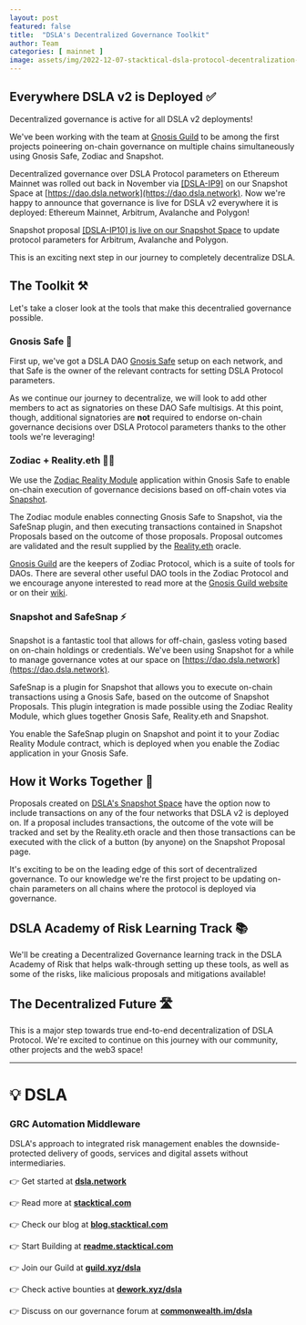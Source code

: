 ```yaml
---
layout: post
featured: false
title:  "DSLA's Decentralized Governance Toolkit"
author: Team
categories: [ mainnet ]
image: assets/img/2022-12-07-stacktical-dsla-protocol-decentralization-with-gnosis-blockchain-cryptocurrency-fintech-legaltech-insurtech-itsm-slm-sla-defi-nft.jpg
---
```


## Everywhere DSLA v2 is Deployed ✅

Decentralized governance is active for all DSLA v2 deployments!

We've been working with the team at [Gnosis Guild](https://gnosisguild.org) to be among the first projects poineering on-chain governance on multiple chains simultaneously using Gnosis Safe, Zodiac and Snapshot.

Decentralized governance over DSLA Protocol parameters on Ethereum Mainnet was rolled out back in November via [[DSLA-IP9]](https://dao.dsla.network/#/proposal/0x276ffc4bcdff602574b1c88a8c6eb73316af529da5066e6e63417dc9eaa17cc2) on our Snapshot Space at [https://dao.dsla.network](https://dao.dsla.network). Now we're happy to announce that governance is live for DSLA v2 everywhere it is deployed: Ethereum Mainnet, Arbitrum, Avalanche and Polygon!

Snapshot proposal [[DSLA-IP10] is live on our Snapshot Space](https://dao.dsla.network/#/proposal/0x2ee8f34a11f024dbf27db33622a5c9b81ed1f2cb524f9e3c2c34c4c68569eb77) to update protocol parameters for Arbitrum, Avalanche and Polygon.

This is an exciting next step in our journey to completely decentralize DSLA.

## The Toolkit ⚒️

Let's take a closer look at the tools that make this decentralied governance possible.

### Gnosis Safe 🏦

First up, we've got a DSLA DAO [Gnosis Safe](https://app.safe.global) setup on each network, and that Safe is the owner of the relevant contracts for setting DSLA Protocol parameters.

As we continue our journey to decentralize, we will look to add other members to act as signatories on these DAO Safe multisigs. At this point, though, additional signatories are **not** required to endorse on-chain governance decisions over DSLA Protocol parameters thanks to the other tools we're leveraging!

### Zodiac + Reality.eth 🧘‍♂️

We use the [Zodiac Reality Module](https://zodiac.wiki/index.php/Category:Reality_Module) application within Gnosis Safe to enable on-chain execution of governance decisions based on off-chain votes via [Snapshot](https://dao.dsla.network).

The Zodiac module enables connecting Gnosis Safe to Snapshot, via the SafeSnap plugin, and then executing transactions contained in Snapshot Proposals based on the outcome of those proposals. Proposal outcomes are validated and the result supplied by the [Reality.eth](https://reality.eth.link/) oracle.

[Gnosis Guild](https://gnosisguild.org) are the keepers of Zodiac Protocol, which is a suite of tools for DAOs. There are several other useful DAO tools in the Zodiac Protocol and we encourage anyone interested to read more at the [Gnosis Guild website](https://gnosisguild.org) or on their [wiki](https://zodiac.wiki).

### Snapshot and SafeSnap ⚡

Snapshot is a fantastic tool that allows for off-chain, gasless voting based on on-chain holdings or credentials. We've been using Snapshot for a while to manage governance votes at our space on [https://dao.dsla.network](https://dao.dsla.network).

SafeSnap is a plugin for Snapshot that allows you to execute on-chain transactions using a Gnosis Safe, based on the outcome of Snapshot Proposals. This plugin integration is made possible using the Zodiac Reality Module, which glues together Gnosis Safe, Reality.eth and Snapshot.

You enable the SafeSnap plugin on Snapshot and point it to your Zodiac Reality Module contract, which is deployed when you enable the Zodiac application in your Gnosis Safe.

## How it Works Together 🤝

Proposals created on [DSLA's Snapshot Space](https://dao.dsla.network) have the option now to include transactions on any of the four networks that DSLA v2 is deployed on. If a proposal includes transactions, the outcome of the vote will be tracked and set by the Reality.eth oracle and then those transactions can be executed with the click of a button (by anyone) on the Snapshot Proposal page.

It's exciting to be on the leading edge of this sort of decentralized governance. To our knowledge we're the first project to be updating on-chain parameters on all chains where the protocol is deployed via governance.

## DSLA Academy of Risk Learning Track 📚

We'll be creating a Decentralized Governance learning track in the DSLA Academy of Risk that helps walk-through setting up these tools, as well as some of the risks, like malicious proposals and mitigations available!

## The Decentralized Future 🛣️

This is a major step towards true end-to-end decentralization of DSLA Protocol. We're excited to continue on this journey with our community, other projects and the web3 space!

---

# 💡 DSLA

### GRC Automation Middleware

DSLA's approach to integrated risk management enables the downside-protected delivery of goods, services and digital assets without intermediaries.

👉 Get started at **[dsla.network](https://dsla.network)** 

👉 Read more at [**stacktical.com**](https://stacktical.com)

👉 Check our blog at [**blog.stacktical.com**](https://blog.stacktical.com)

👉 Start Building at [**readme.stacktical.com**](https://readme.stacktical.com/developer-guide/)

👉 Join our Guild at [**guild.xyz/dsla**](https://guild.xyz/dsla)

👉 Check active bounties at [**dework.xyz/dsla**](https://dework.xyz/dsla)

👉 Discuss on our governance forum at [**commonwealth.im/dsla**](https://commonwealth.im/dsla)